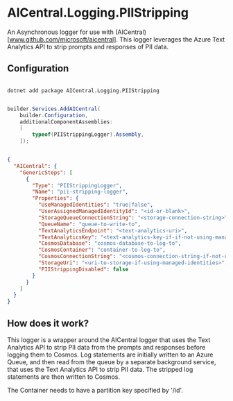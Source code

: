 # AICentral.Logging.PIIStripping

An Asynchronous logger for use with (AICentral)[www.github.com/microsoft/aicentral].
This logger leverages the Azure Text Analytics API to strip prompts and responses of PII data.

## Configuration

```shell

dotnet add package AICentral.Logging.PIIStripping

```

```csharp

builder.Services.AddAICentral(
    builder.Configuration,
    additionalComponentAssemblies:
    [
        typeof(PIIStrippingLogger).Assembly,
    ]);

```

```json

{
  "AICentral": {
    "GenericSteps": [
      {
        "Type": "PIIStrippingLogger",
        "Name": "pii-stripping-logger",
        "Properties": {
          "UseManagedIdentities": "true|false",
          "UserAssignedManagedIdentityId": "<id-or-blank>",
          "StorageQueueConnectionString": "<storage-connection-string>",
          "QueueName": "queue-to-write-to",
          "TextAnalyticsEndpoint": "<text-analytics-uri>",
          "TextAnalyticsKey": "<text-analytics-key-if-if-not-using-managed-identities>",
          "CosmosDatabase": "cosmos-database-to-log-to",
          "CosmosContainer": "container-to-log-to",
          "CosmosConnectionString": "<cosmos-connection-string-if-not-using-managed-identities>",
          "StorageUri": "<uri-to-storage-if-using-managed-identities>",
          "PIIStrippingDisabled": false
        }
      }
    ]    
  }
}

```

## How does it work?

This logger is a wrapper around the AICentral logger that uses the Text Analytics API to strip PII data from the prompts and responses before logging them to Cosmos.
Log statements are initially written to an Azure Queue, and then read from the queue by a separate background service, that uses the Text Analytics API to strip PII data.
The stripped log statements are then written to Cosmos.

The Container needs to have a partition key specified by '/id'.
